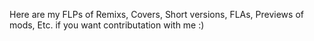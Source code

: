 Here are my FLPs of Remixs, Covers, Short versions, FLAs, Previews of mods, Etc.
if you want contributation with me :)
